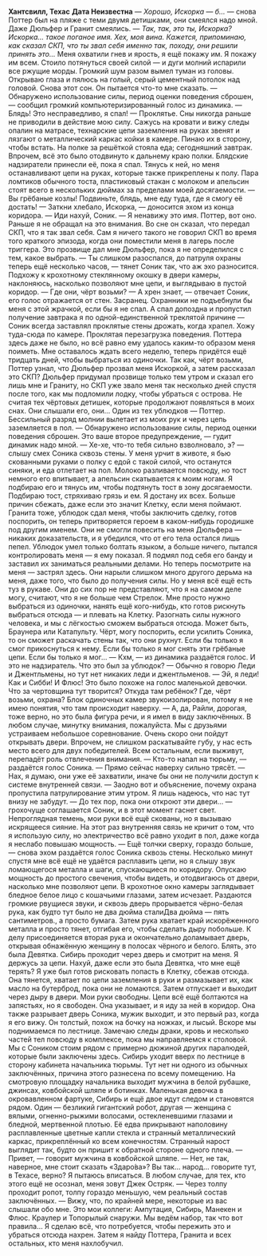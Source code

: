 <b>Хантсвилл, Техас</b>
<b>Дата Неизвестна</b>
<empty-line>
— <i>Хорошо, Искорка — б…</i> — снова Поттер был на пляже с теми двумя детишками, они смеялся надо мной. Даже Дюльфер и Гранит смеялись. — <i>Так, так, это ты, Искорка? Искорка… такое поганое имя. Хех, моя вина. Кажется, припоминаю, как сказал СКП, что ты звал себя именно так, походу, они решили принять это…</i>
Меня охватили гнев и ярость, я ещё покажу им. Я покажу им всем. Стоило потянуться своей силой — и дуги молний испарили все ржущие морды.
Громкий шум разом вымел туман из головы. Открываю глаза и пялюсь на голый, серый цементный потолок над головой. Снова этот сон. Он пытается что-то мне сказать.
— Обнаружено использование силы, период оценки поведения сброшен, — сообщил громкий компьютеризированный голос из динамика.
— Блядь! Это несправедливо, я спал! — Проклятье. Сны никогда раньше не приводили в действие мою силу. Сажусь на кровати и вижу следы опалин на матрасе, технарские цепи заземления на руках звенят и лязгают о металлический каркас койки в камере. Пинаю их в сторону, чтобы встать.
На полке за решёткой стояла еда; сегодняшний завтрак. Впрочем, всё это было отодвинуто к дальнему краю полки. Блядские надзиратели принесли её, пока я спал. Тянусь к ней, но меня останавливают цепи на руках, которые также прикреплены к полу. Пара ломтиков обычного тоста, пластиковый стакан с молоком и апельсин стоят всего в нескольких дюймах за пределами моей досягаемости.
— Вы грёбаные козлы! Подвиньте, блядь, мне еду туда, где я смогу её достать!
— Заткни хлебало, Искорка, — доносится эхом из конца коридора.
— Иди нахуй, Соник. — Я ненавижу это имя. Поттер, вот оно. Раньше я не обращал на это внимания. Во сне он сказал, что передал СКП, что я так звал себя. Сам я ничего такого не говорил СКП во время того краткого эпизода, когда они поместили меня в лагерь после триггера. Это прозвище дал мне Дюльфер, пока я не определился с тем, какое выбрать.
— Ты слишком разоспался, до патруля охраны теперь ещё несколько часов, — тянет Соник так, что аж эхо разносится.
Подхожу к крохотному стеклянному окошку в двери камеры, наклоняюсь, насколько позволяют мне цепи, и выглядываю в пустой коридор.
— Где они, чёрт возьми?
— А хрен знает, — отвечает Соник, его голос отражается от стен.
Засранец. Охранники не подъебнули бы меня с этой жрачкой, если бы я не спал. А спал допоздна и пропустил получение завтрака я по одной-единственной треклятой причине — Соник всегда заставлял проклятые стены дрожать, когда храпел.
Хожу туда-сюда по камере. Проклятая перезагрузка поведения. Поттера здесь даже не было, но всё равно ему удалось каким-то образом меня поиметь. Мне оставалось ждать всего неделю, теперь придётся ещё тридцать дней, чтобы выбраться из одиночки. Так как, чёрт возьми, Поттер узнал, что Дюльфер прозвал меня Искоркой, а затем рассказал это СКП? Дюльфер придумал прозвище только тем утром и сказал его лишь мне и Граниту, но СКП уже звало меня так несколько дней спустя после того, как мы подломили лодку, чтобы убраться с острова. Не считая тех чёртовых детишек, которые продолжают появляться в моих снах. Они слышали его, они… Один из тех ублюдков — Поттер.
Бессильный разряд молнии вылетает из моих рук и через цепь заземляется в пол.
— Обнаружено использование силы, период оценки поведения сброшен. Это ваше второе предупреждение, — гудит динамик надо мной.
— Хе-хе, что-то тебя сильно взволновало, э? — слышу смех Соника сквозь стены.
У меня урчит в животе, я бью скованными руками о полку с едой с такой силой, что останутся синяки, и еда отлетает на пол. Молоко разливается повсюду, но тост немного его впитывает, а апельсин скатывается к моим ногам. Я подбираю его и тянусь им, чтобы подтянуть тост в зону досягаемости. Подбираю тост, стряхиваю грязь и ем.
Я достану их всех. Больше причин сбежать, даже если это значит Клетку, если меня поймают. Гранита тоже, ублюдок сдал меня, чтобы заключить сделку, готов поспорить, он теперь притворяется героем в каком-нибудь городишке под другим именем. Они не смогли повесить на меня Дюльфера — никаких доказательств, и я убедился, что от его тела остался лишь пепел. Ублюдок умел только болтать языком, а больше ничего, пытался контролировать меня — я ему показал. Я подмял под себя его банду и заставил их заниматься реальными делами. Но теперь посмотрите на меня — застрял здесь. Они нарыли слишком много другого дерьма на меня, даже того, что было до получения силы. Но у меня всё ещё есть туз в рукаве. Они до сих пор не представляют, что я на самом деле могу, считают, что я не больше чем Стрелок. Мне просто нужно выбраться из одиночки, нанять ещё кого-нибудь, кто готов рискнуть выбраться отсюда — и плевать на Клетку. Разогнать силы нужного человека, и мы с лёгкостью сможем выбраться отсюда. Может быть, Браунера или Катапульту. Чёрт, могу поспорить, если усилить Соника, то он сможет раскачать стены так, что они рухнут. Если бы только я смог прикоснуться к нему. Если бы только я мог снять эти грёбаные цепи. Если бы только я мог…
— Кхм, — из динамика раздаётся голос. И это не надзиратель. Что это был за ублюдок? — Обычно я говорю Леди и Джентльмены, но тут нет никаких леди и джентльменов.
— Эй, я леди! Как и Сибби! И Флюс!
Это было похоже на голос маленькой девочки. Что за чертовщина тут творится? Откуда там ребёнок? Где, чёрт возьми, охрана? Блок одиночных камер звукоизолирован, потому я не имею понятия, что там происходит наверху.
— А, да, Райли, дорогая, тоже верно, но это была фигура речи, и я имел в виду заключённых. В любом случае, минутку внимания, пожалуйста. Мы с друзьями устраиваем небольшое соревнование. Очень скоро они пойдут открывать двери. Впрочем, не слишком раскатывайте губу, у нас есть место всего для двух победителей. Всем остальным, если выживут, перепадёт роль отвлечения внимания.
— Кто-то напал на тюрьму, — раздаётся голос Соника. — Прямо сейчас наверху сильно трясёт.
— Нах, я думаю, они уже её захватили, иначе бы они не получили доступ к системе внутренней связи. — Заодно вот и объяснение, почему охрана пропустила патрулирование этим утром. Я лишь надеюсь, что нас тут внизу не забудут.
— До тех пор, пока они откроют эти двери… — грохочуще соглашается Соник, и в этот момент гаснет свет.
Непроглядная темень, мои руки всё ещё скованы, но я вызываю искрящееся сияние. На этот раз внутренняя связь не кричит о том, что я использую силу, но электричество всё равно уходит в пол, даже когда я неслабо повышаю мощность.
— Ещё толчки сверху, гораздо больше, — снова эхом раздаётся голос Соника сквозь стены.
Несколько минут спустя мне всё ещё не удаётся расплавить цепи, но я слышу звук ломающегося металла и шаги, спускающиеся по коридору. Опускаю мощность до простого свечения, чтобы видеть, и отодвигаюсь от двери, насколько мне позволяют цепи. В крохотное окно камеры заглядывает бледное белое лицо с кошачьими глазами, затем исчезает. Раздаются громкие рвущиеся звуки, и сквозь дверь прорывается чёрно-белая рука, как будто тут было не два дюйма стали<note>Два дюйма — пять сантиметров.</note>, а просто бумага. Затем рука хватает край искорёженного металла и просто тянет, отгибая его, чтобы сделать дыру побольше. К делу присоединяется вторая рука и окончательно доламывает дверь, открывая обнажённую женщину в полосах чёрного и белого.
Блять, это была Девятка.
Сибирь проходит через дверь и смотрит на меня. Я держусь за цепи. Нахуй, даже если это была Девятка, что мне ещё терять? Я уже был готов рисковать попасть в Клетку, сбежав отсюда.
Она тянется, хватает по цепи заземления в руки и размазывает их, как масло на бутерброд, пока они не ломаются. Затем отпускает и выходит через дыру в двери. Мои руки свободны. Цепи всё ещё болтаются на запястьях, но я свободен. Она указывает, и я иду за ней в коридор.
Она также разрывает дверь Соника, мужик выходит, и это первый раз, когда я его вижу. Он толстый, похож на бочку на ножках, и лысый. Вскоре мы поднимаемся по лестнице. Замечаю следы драки, кровь и несколько частей тел повсюду в комплексе, пока мы направляемся к столовой. Мы с Соником стоим рядом с примерно дюжиной других паралюдей, которые были заключены здесь. Сибирь уходит вверх по лестнице в сторону кабинета начальника тюрьмы. Тут нет ни одного из обычных заключённых, причина этого разнесена по всему помещению.
На смотровую площадку начальника выходит мужчина в белой рубашке, джинсах, ковбойской шляпе и ботинках. Маленькая девочка в окровавленном фартуке, Сибирь и ещё двое идут следом и становятся рядом. Один — безликий гигантский робот, другая — женщина с вялыми, огненно-рыжими волосами, остекленевшими глазами и бледной, мертвенной плотью. Её едва прикрывают наполовину расплавленные цветные капли стекла и странный металлический каркас, прикреплённый ко всем конечностям. Странный нарост выглядит так, будто он пришит к обратной стороне одного плеча.
— Привет, — говорит мужчина в ковбойской шляпе. — Нет, не так, наверное, мне стоит сказать «Здаро́ва»? Вы так… народ… говорите тут, в Техасе, верно? Я пытаюсь вписаться. В любом случае, для тех, кто этого ещё не осознал, меня зовут Джек Остряк. — Через толпу проходит ропот, толпу гораздо меньшую, чем реальный состав заключённых. — Вижу, что, по крайней мере, некоторые из вас слышали обо мне. Это мои коллеги: Ампутация, Сибирь, Манекен и Флюс. Краулер и Топорылый снаружи. Мы ведём набор, так что вот правила…
Я сделаю всё, что потребуется, чтобы пережить это и убраться отсюда нахрен. Затем я найду Поттера, Гранита и всех остальных, кто меня нахлобучил.
